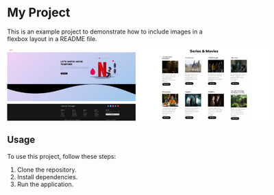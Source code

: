 # My Project

This is an example project to demonstrate how to include images in a flexbox layout in a README file.

<div style="display: flex;">
    <div style="margin-right: 10px;">
        <img src="./public/screenshot1.png" alt="Screenshot 1" style="max-width: 300px;">
    </div>
    <div>
        <img src="./public/screenshot2.png" alt="Screenshot 2" style="max-width: 300px;">
    </div>
</div>

## Usage

To use this project, follow these steps:
1. Clone the repository.
2. Install dependencies.
3. Run the application.
